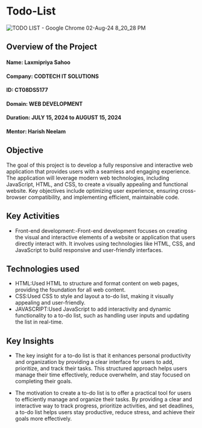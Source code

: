 # Todo-List



![TODO LIST - Google Chrome 02-Aug-24 8_20_28 PM](https://github.com/user-attachments/assets/67179c4c-3293-45cf-a91f-a42d22f76c9a)


## Overview of the Project
 #### Name: Laxmipriya Sahoo
 #### Company: CODTECH IT SOLUTIONS
 #### ID: CT08DS5177
 #### Domain: WEB DEVELOPMENT
 #### Duration: JULY 15, 2024 to AUGUST 15, 2024
 #### Mentor: Harish Neelam





## Objective
 The goal of this project is to develop a fully responsive and interactive web application that provides users with a seamless and engaging experience. The application will leverage modern web technologies, including JavaScript, HTML, and CSS, to create a visually appealing and functional website. Key objectives include optimizing user experience, ensuring cross-browser compatibility, and implementing efficient, maintainable code.




## Key Activities


- Front-end development:-Front-end development focuses on creating the visual and interactive elements of a website or application that users directly interact with. It involves using technologies like HTML, CSS, and JavaScript to build responsive and user-friendly interfaces.
  

## Technologies used
- HTML:Used HTML  to structure and format content on web pages, providing the foundation for all web content.
- CSS:Used CSS to style and layout a to-do list, making it visually appealing and user-friendly.
- JAVASCRIPT:Used JavaScript to add interactivity and dynamic functionality to a to-do list, such as handling user inputs and updating the list in real-time.



## Key Insights
- The key insight for a to-do list is that it enhances personal productivity and organization by providing a clear interface for users to add, prioritize, and track their tasks. This structured approach helps users manage their time effectively, reduce overwhelm, and stay focused on completing their goals.


 - The motivation to create a to-do list is to offer a practical tool for users to efficiently manage and organize their tasks. By providing a clear and interactive way to track progress, prioritize activities, and set deadlines, a to-do list helps users stay productive, reduce stress, and achieve their goals more effectively.
